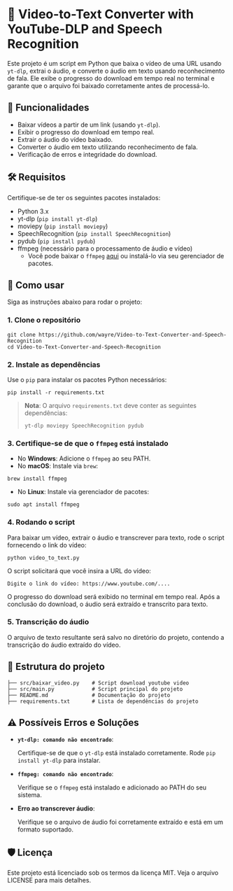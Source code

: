 # 🎥 Video-to-Text Converter with YouTube-DLP and Speech Recognition

Este projeto é um script em Python que baixa o vídeo de uma URL usando `yt-dlp`, extrai o áudio, e converte o áudio em texto usando reconhecimento de fala. Ele exibe o progresso do download em tempo real no terminal e garante que o arquivo foi baixado corretamente antes de processá-lo.

## 📝 Funcionalidades

- Baixar vídeos a partir de um link (usando `yt-dlp`).
- Exibir o progresso do download em tempo real.
- Extrair o áudio do vídeo baixado.
- Converter o áudio em texto utilizando reconhecimento de fala.
- Verificação de erros e integridade do download.

## 🛠️ Requisitos

Certifique-se de ter os seguintes pacotes instalados:

- Python 3.x
- yt-dlp (`pip install yt-dlp`)
- moviepy (`pip install moviepy`)
- SpeechRecognition (`pip install SpeechRecognition`)
- pydub (`pip install pydub`)
- ffmpeg (necessário para o processamento de áudio e vídeo)
  - Você pode baixar o `ffmpeg` [aqui](https://ffmpeg.org/download.html) ou instalá-lo via seu gerenciador de pacotes.

## 🚀 Como usar

Siga as instruções abaixo para rodar o projeto:

### 1. Clone o repositório

```
git clone https://github.com/wayre/Video-to-Text-Converter-and-Speech-Recognition
cd Video-to-Text-Converter-and-Speech-Recognition
```

### 2. Instale as dependências

Use o `pip` para instalar os pacotes Python necessários:

```
pip install -r requirements.txt
```

> **Nota**: O arquivo `requirements.txt` deve conter as seguintes dependências:
>
> `yt-dlp moviepy SpeechRecognition pydub`

### 3. Certifique-se de que o `ffmpeg` está instalado

- No **Windows**: Adicione o `ffmpeg` ao seu PATH.
- No **macOS**: Instale via `brew`:

```
brew install ffmpeg
```

- No **Linux**: Instale via gerenciador de pacotes:

```
sudo apt install ffmpeg
```

### 4. Rodando o script

Para baixar um vídeo, extrair o áudio e transcrever para texto, rode o script fornecendo o link do vídeo:

```
python video_to_text.py
```

O script solicitará que você insira a URL do vídeo:

```
Digite o link do vídeo: https://www.youtube.com/....
```

O progresso do download será exibido no terminal em tempo real. Após a conclusão do download, o áudio será extraído e transcrito para texto.

### 5. Transcrição do áudio

O arquivo de texto resultante será salvo no diretório do projeto, contendo a transcrição do áudio extraído do vídeo.

## 📂 Estrutura do projeto

```
├── src/baixar_video.py    # Script download youtube video
├── src/main.py            # Script principal do projeto
├── README.md              # Documentação do projeto
├── requirements.txt       # Lista de dependências do projeto
```

## ⚠️ Possíveis Erros e Soluções

- **`yt-dlp: comando não encontrado`**:

  Certifique-se de que o `yt-dlp` está instalado corretamente. Rode `pip install yt-dlp` para instalar.

- **`ffmpeg: comando não encontrado`**:

  Verifique se o `ffmpeg` está instalado e adicionado ao PATH do seu sistema.

- **Erro ao transcrever áudio**:

  Verifique se o arquivo de áudio foi corretamente extraído e está em um formato suportado.

## 🛡️ Licença

Este projeto está licenciado sob os termos da licença MIT. Veja o arquivo LICENSE para mais detalhes.
